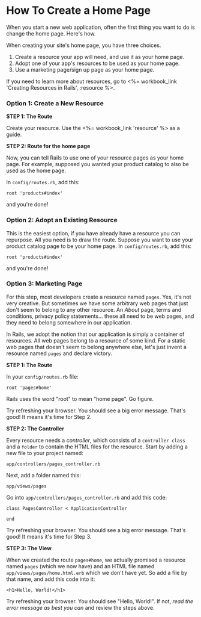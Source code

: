 # How To Create a Home Page

When you start a new web application, often the first thing you want to do is change the home page.  Here's how.

When creating your site's home page, you have three choices.

1. Create a resource your app will need, and use it as your home page.
1. Adopt one of your app's resources to be used as your home page.
1. Use a marketing page/sign up page as your home page.

If you need to learn more about resources, go to <%= workbook_link 'Creating Resources in Rails', :resource %>.

### Option 1: Create a New Resource

**STEP 1: The Route**

Create your resource. Use the <%= workbook_link 'resource' %> as a guide.

**STEP 2: Route for the home page**

Now, you can tell Rails to use one of your resource pages as your home page.  For example, supposed you wanted your product catalog to also be used as the home page.

In `config/routes.rb`, add this:

`root 'products#index'`

and you're done!


### Option 2: Adopt an Existing Resource

This is the easiest option, if you have already have a resource you can repurpose.  All you need is to draw the route.  Suppose you want to use your product catalog page to be your home page.  In `config/routes.rb`, add this:

`root 'products#index'`

and you're done!

### Option 3: Marketing Page

For this step, most developers create a resource named `pages`.  Yes, it's not very creative.  But sometimes we have
some arbitrary web pages that just don't seem to belong to any other resource.  An _About_ page, terms and conditions,
privacy policy statements... these all need to be web pages, and they need to belong somewhere in our application.

In Rails, we adopt the notion that our application is simply a container of resources.  All web pages belong to a resource of some kind.  For a static web pages that doesn't seem to belong anywhere else, let's just invent a resource named `pages` and declare victory.

**STEP 1: The Route**

In your `config/routes.rb` file:

```
root 'pages#home'
```

Rails uses the word "root" to mean "home page".  Go figure.

Try refreshing your browser.  You should see a big error message.  That's good!  It means it's time for Step 2.

**STEP 2: The Controller**

Every resource needs a _controller_, which consists of a `controller class` and a `folder` to contain the HTML files for the resource.  Start by adding a new file to your project named:

`app/controllers/pages_controller.rb`

Next, add a folder named this:

`app/views/pages`

Go into `app/controllers/pages_controller.rb` and add this code:

```
class PagesController < ApplicationController

end
```

Try refreshing your browser.  You should see a big error message.  That's good!  It means it's time for Step 3.

**STEP 3: The View**

When we created the route `pages#home`, we actually promised a resource named `pages` (which we now have) and an HTML file named `app/views/pages/home.html.erb` which we don't have yet.  So add a file by that name, and add this code into it:

```
<h1>Hello, World!</h1>
```

Try refreshing your browser.  You should see "Hello, World!".  If not, _read the error message as best you can_ and review the steps above.
